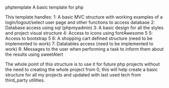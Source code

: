phptemplate
A basic template for php

This template handles: 1: A basic MVC structure with working examples of a login/logout/select user page and other functions to access database 2: Database access using sql (phpmyadmin) 3: A basic design for all the styles and project visual structure 4: Access to icons using fontAwesome 5 5: Access to bootstrap 5 6: A shopping cart defined structure (need to be implemented to work) 7: Datatables access (need to be implemented to work) 8: Messages to the user when performing a task to inform them about the results using sweetAlert

The whole point of this structure is to use it for future php projects without the need to creating the whole project from 0, this will help create a basic structure for all my projects and updated with last used tech from third_party utilities.
